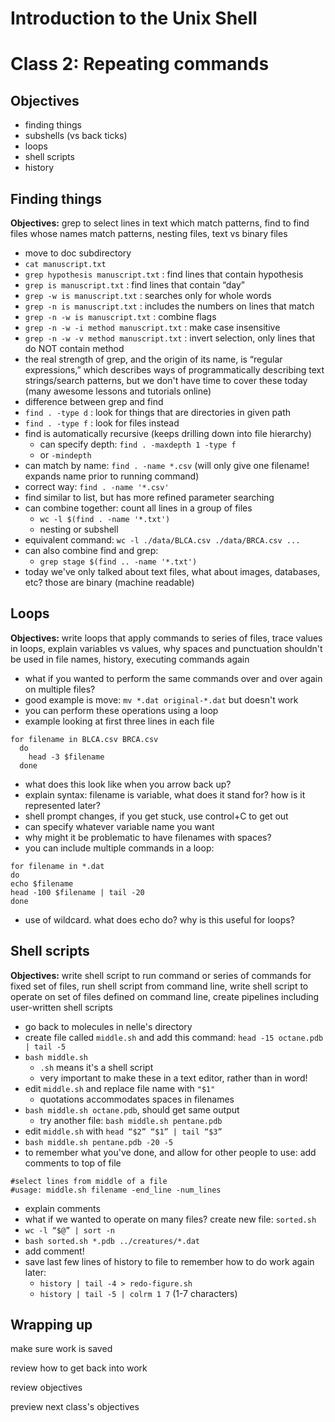 # Introduction to the Unix Shell
# Class 2: Repeating commands

## Objectives

- finding things
- subshells (vs back ticks)
- loops
- shell scripts
- history

## Finding things

**Objectives:** grep to select lines in text which match patterns, find to find files whose names match patterns, nesting files, text vs binary files

* move to doc subdirectory
* `cat manuscript.txt`
* `grep hypothesis manuscript.txt` : find lines that contain hypothesis
* `grep is manuscript.txt` : find lines that contain “day”
* `grep -w is manuscript.txt` : searches only for whole words
* `grep -n is manuscript.txt` : includes the numbers on lines that match
* `grep -n -w is manuscript.txt` : combine flags
* `grep -n -w -i method manuscript.txt` : make case insensitive
* `grep -n -w -v method manuscript.txt` : invert selection, only lines that do NOT contain method
* the real strength of grep, and the origin of its name, is “regular expressions,” which describes ways of programmatically describing text strings/search patterns, but we don't have time to cover these today (many awesome lessons and tutorials online)
* difference between grep and find
* `find . -type d` : look for things that are directories in given path
* `find . -type f` : look for files instead
* find is automatically recursive (keeps drilling down into file hierarchy)
  * can specify depth: `find . -maxdepth 1 -type f`  
  * or `-mindepth`
* can match by name: `find . -name *.csv` (will only give one filename! expands name prior to running command)
* correct way: `find . -name '*.csv'`
* find similar to list, but has more refined parameter searching
* can combine together: count all lines in a group of files
  * `wc -l $(find . -name '*.txt')`
  * nesting or subshell
* equivalent command: `wc -l ./data/BLCA.csv ./data/BRCA.csv ...`
* can also combine find and grep: 
  * `grep stage $(find .. -name '*.txt')`
* today we've only talked about text files, what about images, databases, etc? those are binary (machine readable)

## Loops

**Objectives:** write loops that apply commands to series of files, trace values in loops, explain variables vs values, why spaces and punctuation shouldn't be used in file names, history, executing commands again

* what if you wanted to perform the same commands over and over again on multiple files?
* good example is move: `mv *.dat original-*.dat` but doesn't work
* you can perform these operations using a loop
* example looking at first three lines in each file
```
for filename in BLCA.csv BRCA.csv
  do
    head -3 $filename
  done
```
  * what does this look like when you arrow back up?
  * explain syntax: filename is variable, what does it stand for? how is it represented later?
  * shell prompt changes, if you get stuck, use control+C to get out
  * can specify whatever variable name you want
  * why might it be problematic to have filenames with spaces?
* you can include multiple commands in a loop:
```
for filename in *.dat
do
echo $filename
head -100 $filename | tail -20
done
```
  * use of wildcard. what does echo do? why is this useful for loops?

## Shell scripts

**Objectives:** write shell script to run command or series of commands for fixed set of files, run shell script from command line, write shell script to operate on set of files defined on command line, create pipelines including user-written shell scripts

* go back to molecules in nelle's directory
* create file called `middle.sh` and add this command: `head -15 octane.pdb | tail -5`
* `bash middle.sh`
  * `.sh` means it's a shell script
  * very important to make these in a text editor, rather than in word!
* edit `middle.sh` and replace file name with `"$1"`
  * quotations accommodates spaces in filenames
* `bash middle.sh octane.pdb`, should get same output
  * try another file: `bash middle.sh pentane.pdb`
* edit `middle.sh` with `head “$2” “$1” | tail “$3”`
* `bash middle.sh pentane.pdb -20 -5`
* to remember what you've done, and allow for other people to use: add comments to top of file
```
#select lines from middle of a file
#usage: middle.sh filename -end_line -num_lines
```
  * explain comments
* what if we wanted to operate on many files? create new file: `sorted.sh`
* `wc -l “$@” | sort -n`
* `bash sorted.sh *.pdb ../creatures/*.dat`
* add comment!
* save last few lines of history to file to remember how to do work again later:
  * `history | tail -4 > redo-figure.sh`
  * `history | tail -5 | colrm 1 7` (1-7 characters)


## Wrapping up

make sure work is saved

review how to get back into work

review objectives

preview next class's objectives
